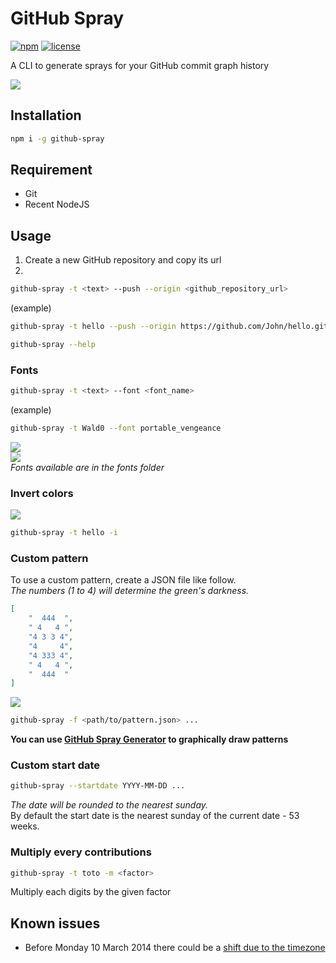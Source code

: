 # GitHub Spray
[![npm](https://img.shields.io/npm/v/github-spray.svg)](https://www.npmjs.com/package/github-spray)
[![license](https://img.shields.io/github/license/annihil/github-spray.svg)]()

A CLI to generate sprays for your GitHub commit graph history

![](https://i.imgur.com/Of8MjPj.gif)

## Installation

```sh
npm i -g github-spray
```

## Requirement

- Git
- Recent NodeJS

## Usage

1. Create a new GitHub repository and copy its url
2. 
```sh
github-spray -t <text> --push --origin <github_repository_url>
```
(example)
```sh
github-spray -t hello --push --origin https://github.com/John/hello.git
```

```sh
github-spray --help
```

### Fonts
```sh
github-spray -t <text> --font <font_name>
```
(example)
```sh
github-spray -t Wald0 --font portable_vengeance
```
![](https://i.imgur.com/iF2xwwU.png)  
![](https://i.imgur.com/A76n04M.gif)  
*Fonts available are in the fonts folder*

### Invert colors
![](https://i.imgur.com/328VRba.png)
```sh
github-spray -t hello -i
```

### Custom pattern

To use a custom pattern, create a JSON file like follow.  
*The numbers (1 to 4) will determine the green's darkness.*
```json
[
    "  444  ",
    " 4   4 ",
    "4 3 3 4",
    "4     4",
    "4 333 4",
    " 4   4 ",
    "  444  "
]
```
![](https://i.imgur.com/sZDSnFH.png)
```sh
github-spray -f <path/to/pattern.json> ...
```

**You can use [GitHub Spray Generator](https://annihil.github.io/github-spray-generator/) to graphically draw patterns**

### Custom start date
```sh
github-spray --startdate YYYY-MM-DD ...
```
*The date will be rounded to the nearest sunday.*  
By default the start date is the nearest sunday of the current date - 53 weeks.

### Multiply every contributions
```sh
github-spray -t toto -m <factor>
```
Multiply each digits by the given factor

## Known issues
- Before Monday 10 March 2014 there could be a [shift due to the timezone](https://github.blog/2014-03-07-timezone-aware-contribution-graphs/)
